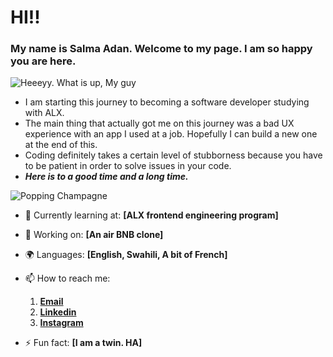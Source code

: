 # HI!!
### My name is Salma Adan. Welcome to my page. I am so happy you are here.

![ Heeeyy. What is up, My guy](https://media1.tenor.com/m/7JYwnjEtt4gAAAAd/the-grinch-grinch.gif)


- I am starting this journey to becoming a software developer studying with ALX. 
- The main thing that actually got me on this journey was a bad UX experience with an app I used at a job. Hopefully I can build a new one at the end of this.
- Coding definitely takes a certain level of stubborness because you have to be patient in order to solve issues in your code.
- ***Here is to a good time and a long time.***


![ Popping Champagne](https://media.tenor.com/c86D6_XlACMAAAAM/weekend-party.gif)

- 🌱 Currently learning at: **[ALX frontend engineering program]**
- 🔭 Working on: **[An air BNB clone]**
- 🌍 Languages: **[English, Swahili, A bit of French]**
- 📫 How to reach me:
  1. **[Email](mailto:sallyadan531@gmail.com)**
  2. **[Linkedin](www.linkedin.com/in/salma-bokayo-adan)**
  3. **[Instagram](https://www.instagram.com/b_okay_o)**
  
- ⚡ Fun fact: **[I am a twin. HA]**
